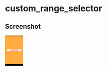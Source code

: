 # custom_range_selector

## Screenshot
<img src="Screenshot_20201121_102109.png" height="100" width="60"/>
